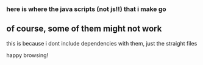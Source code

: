 ### here is where the java scripts (not js!!) that i make go

## of course, some of them might not work

this is because i dont include dependencies with them, just the straight files

happy browsing!
